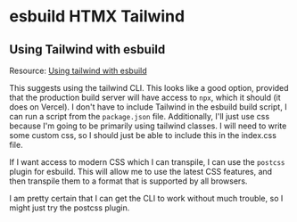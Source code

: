 # esbuild HTMX Tailwind

## Using Tailwind with esbuild

Resource: [Using tailwind with esbuild](https://stackoverflow.com/questions/70716940/using-tailwind-css-with-esbuild-the-process)

This suggests using the tailwind CLI. This looks like a good option, provided that the production build server will
have access to `npx`, which it should (it does on Vercel). I don't have to include Tailwind in the esbuild build script,
I can run a script from the `package.json` file.
Additionally, I'll just use css because I'm going to be primarily using tailwind classes. I will need to write some custom
css, so I should just be able to include this in the index.css file.

If I want access to modern CSS which I can transpile, I can use the `postcss` plugin for esbuild. This will allow me to
use the latest CSS features, and then transpile them to a format that is supported by all browsers.

I am pretty certain that I can get the CLI to work without much trouble, so I might just try the postcss plugin.
